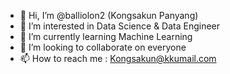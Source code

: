 - 👋 Hi, I’m @balliolon2 (Kongsakun Panyang)
- 👀 I’m interested in Data Science & Data Engineer
- 🌱 I’m currently learning Machine Learning 
- 💞️ I’m looking to collaborate on everyone
- 📫 How to reach me : Kongsakun@kkumail.com

<!---
balliolon2/balliolon2 is a ✨ special ✨ repository because its `README.md` (this file) appears on your GitHub profile.
You can click the Preview link to take a look at your changes.
--->
